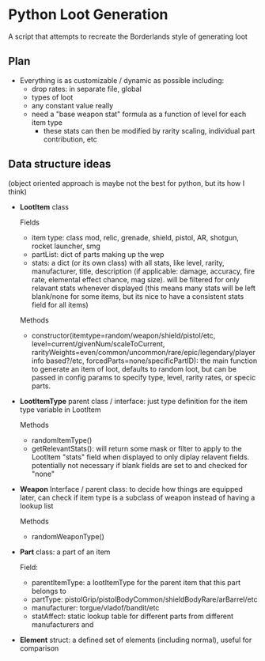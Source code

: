 # Python Loot Generation
A script that attempts to recreate the Borderlands style of generating loot

## Plan
 - Everything is as customizable / dynamic as possible including:
    - drop rates: in separate file, global
    - types of loot
    - any constant value really
    - need a "base weapon stat" formula as a function of level for each item type
        - these stats can then be modified by rarity scaling, individual part contribution, etc

## Data structure ideas
(object oriented approach is maybe not the best for python, but its how I think)
- **LootItem** class
    
    Fields
    - item type: class mod, relic, grenade, shield, pistol, AR, shotgun, rocket launcher, smg
    - partList: dict of parts making up the wep
    - stats: a dict (or its own class) with all stats, like level, rarity, manufacturer, title, description (if applicable: damage, accuracy, fire rate, elemental effect chance, mag size). will be filtered for only relavant stats whenever displayed (this means many stats will be left blank/none for some items, but its nice to have a consistent stats field for all items)
    
    Methods
    - constructor(itemtype=random/weapon/shield/pistol/etc, level=current/givenNum/scaleToCurrent, rarityWeights=even/common/uncommon/rare/epic/legendary/player info based?/etc, forcedParts=none/specificPartID): the main function to generate an item of loot, defaults to random loot, but can be passed in config params to specify type, level, rarity rates, or specic parts. 

- **LootItemType** parent class / interface: just type definition for the item type variable in LootItem
    
    Methods
    - randomItemType()
    - getRelevantStats(): will return some mask or filter to apply to the LootItem "stats" field when displayed to only diplay relavent fields. potentially not necessary if blank fields are set to and checked for "none"

- **Weapon** Interface / parent class: to decide how things are equipped later, can check if item type is a subclass of weapon instead of having a lookup list

    Methods
    - randomWeaponType()

- **Part** class: a part of an item

    Field:
    - parentItemType: a lootItemType for the parent item that this part belongs to
    - partType: pistolGrip/pistolBodyCommon/shieldBodyRare/arBarrel/etc
    - manufacturer: torgue/vladof/bandit/etc
    - statAffect: static lookup table for different parts from different manufacturers and 

- **Element** struct: a defined set of elements (including normal), useful for comparison 